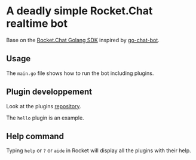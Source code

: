 # A deadly simple Rocket.Chat realtime bot

Base on the [Rocket.Chat Golang SDK](https://github.com/RocketChat/Rocket.Chat.Go.SDK) inspired by [go-chat-bot](https://github.com/go-chat-bot/bot).

## Usage

The `main.go` file shows how to run the bot including plugins.

## Plugin developpement

Look at the plugins [repository](https://github.com/tbellembois/gortrocketbot-plugins).

The `hello` plugin is an example.

## Help command

Typing `help` or `?` or `aide` in Rocket will display all the plugins with their help.